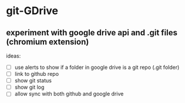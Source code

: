# git-GDrive

## experiment with google drive api and .git files (chromium extension)

ideas:

- [ ] use alerts to show if a folder in google drive is a git repo (.git folder)
- [ ] link to github repo
- [ ] show git status
- [ ] show git log
- [ ] allow sync with both github and google drive

